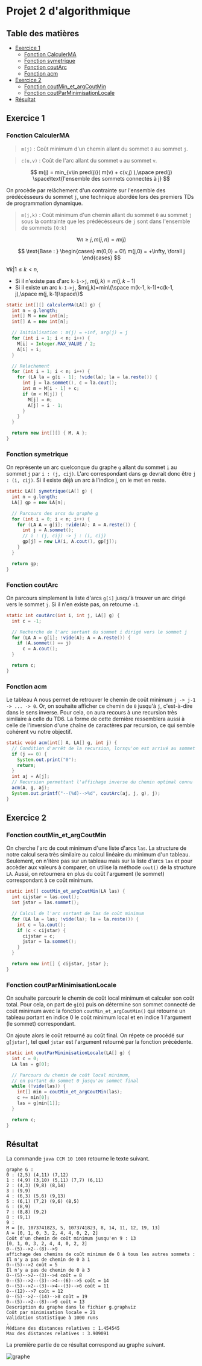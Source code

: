 <!-- omit in toc -->
# Projet 2 d'algorithmique

<!-- omit in toc -->
## Table des matières

- [Exercice 1](#exercice-1)
  - [Fonction CalculerMA](#fonction-calculerma)
  - [Fonction symetrique](#fonction-symetrique)
  - [Fonction coutArc](#fonction-coutarc)
  - [Fonction acm](#fonction-acm)
- [Exercice 2](#exercice-2)
  - [Fonction coutMin_et_argCoutMin](#fonction-coutmin_et_argcoutmin)
  - [Fonction coutParMinimisationLocale](#fonction-coutparminimisationlocale)
- [Résultat](#résultat)

<div style="page-break-after: always;"></div>

## Exercice 1

### Fonction CalculerMA
>`m(j)` : Coût minimum d'un chemin allant du sommet `0` au sommet `j`.

>`c(u,v)` : Coût de l'arc allant du sommet `u` au sommet `v`.

$$
m(j) =
  min_{v\in pred(j)}( m(v) + c(v,j) ),\space
  pred(j) \space\text{l'ensemble des sommets connectés à j}
$$

On procède par relâchement d'un contrainte sur l'ensemble des prédécésseurs du sommet `j`, une technique abordée lors des premiers TDs de programmation dynamique.

> `m(j,k)` : Coût minimum d'un chemin allant du sommet `0` au sommet `j` sous la contrainte que les prédécésseurs de `j` sont dans l'ensemble de sommets `[0:k]`


$$
\forall n \geqslant j, m(j,n) = m(j)
$$

$$
 \text{Base : }
 \begin{cases}
  m(0,0) = 0\\
  m(j,0) = +\infty, \forall j 
 \end{cases}
$$

$\forall k|1\leqslant k<n,$
- Si il n'existe pas d'arc `k-1->j`, $m(j,k)=m(j,k-1)$
- Si il existe un arc `k-1->j`, $m(j,k)=min\{\space m(k-1, k-1)+c(k-1, j),\space m(j, k-1)\space\}$


```java
static int[][] calculerMA(LA[] g) {
  int n = g.length;
  int[] M = new int[n];
  int[] A = new int[n];

  // Initialisation : m(j) = +inf, arg(j) = j
  for (int i = 1; i < n; i++) {
    M[i] = Integer.MAX_VALUE / 2;
    A[i] = i;
  }

  // Relachement
  for (int i = 1; i < n; i++) {
    for (LA la = g[i - 1]; !vide(la); la = la.reste()) {
      int j = la.sommet(), c = la.cout();
      int m = M[i - 1] + c;
      if (m < M[j]) {
        M[j] = m;
        A[j] = i - 1;
      }
    }
  }

  return new int[][] { M, A };
}
```

<div style="page-break-after: always;"></div>

### Fonction symetrique
On représente un arc quelconque du graphe `g` allant du sommet `i` au sommet `j` par `i : (j, cij)`. L'arc correspondant dans `gp` devrait donc être `j : (i, cij)`. Si il existe déjà un arc à l'indice j, on le met en reste.

```java
static LA[] symetrique(LA[] g) {
  int n = g.length;
  LA[] gp = new LA[n];

  // Parcours des arcs du graphe g
  for (int i = 0; i < n; i++) {
    for (LA A = g[i]; !vide(A); A = A.reste()) {
      int j = A.sommet();
      // i : (j, cij) -> j : (i, cij)
      gp[j] = new LA(i, A.cout(), gp[j]);
    }
  }

  return gp;
}
```

### Fonction coutArc
On parcours simplement la liste d'arcs `g[i]` jusqu'à trouver un arc dirigé vers le sommet `j`. Si il n'en existe pas, on retourne `-1`.

```java
static int coutArc(int i, int j, LA[] g) {
  int c = -1;

  // Recherche de l'arc sortant du sommet i dirigé vers le sommet j
  for (LA A = g[i]; !vide(A); A = A.reste()) {
    if (A.sommet() == j)
      c = A.cout();
  }

  return c;
}
```

<div style="page-break-after: always;"></div>

### Fonction acm
Le tableau A nous permet de retrouver le chemin de coût minimum `j -> j-1 -> ... -> 0`. Or, on souhaite afficher ce chemin de `0` jusqu'à `j`, c'est-à-dire dans le sens inverse. Pour cela, on aura recours à une recursion très similaire à celle du TD6. La forme de cette dernière ressemblera aussi à celle de l'inversion d'une chaîne de caractères par recursion, ce qui semble cohérent vu notre objectif.

```java
static void acm(int[] A, LA[] g, int j) {
  // Condition d'arrêt de la recursion, lorsqu'on est arrivé au sommet 0
  if (j == 0) {
    System.out.print("0");
    return;
  }
  int aj = A[j];
  // Recursion permettant l'affichage inverse du chemin optimal connu
  acm(A, g, aj);
  System.out.printf("--(%d)-->%d", coutArc(aj, j, g), j);
}
```

<div style="page-break-after: always;"></div>

## Exercice 2

### Fonction coutMin_et_argCoutMin
On cherche l'arc de cout minimum d'une liste d'arcs `las`. La structure de notre calcul sera très similaire au calcul linéaire du minimum d'un tableau. Seulement, on n'itère pas sur un tableau mais sur la liste d'arcs `las` et pour accèder aux valeurs à comparer, on utilise la méthode `cout()` de la structure `LA`.
Aussi, on retournera en plus du coût l'argument (le sommet) correspondant à ce coût minimum.

```java
static int[] coutMin_et_argCoutMin(LA las) {
  int cijstar = las.cout();
  int jstar = las.sommet();

  // Calcul de l'arc sortant de las de coût minimum
  for (LA la = las; !vide(la); la = la.reste()) {
    int c = la.cout();
    if (c < cijstar) {
      cijstar = c;
      jstar = la.sommet();
    }
  }

  return new int[] { cijstar, jstar };
}
```

### Fonction coutParMinimisationLocale
On souhaite parcourir le chemin de coût local minimum et calculer son coût total. Pour cela, on part de `g[0]` puis on détermine son sommet connecté de coût minimum avec la fonction `coutMin_et_argCoutMin()` qui retourne un tableau portant en indice 0 le coût minimum local et en indice 1 l'argument (le sommet) correspondant.

On ajoute alors le coût retourné au coût final. On répete ce procédé sur `g[jstar]`, tel quel `jstar` est l'argument retourné par la fonction précédente.

```java
static int coutParMinimisationLocale(LA[] g) {
  int c = 0;
  LA las = g[0];

  // Parcours du chemin de coût local minimum,
  // en partant du sommet 0 jusqu'au sommet final
  while (!vide(las)) {
    int[] min = coutMin_et_argCoutMin(las);
    c += min[0];
    las = g[min[1]];
  }

  return c;
}
```

## Résultat

La commande `java CCM 10 1000` retourne le texte suivant.

```
graphe G :
0 : (2,5) (4,11) (7,12) 
1 : (4,9) (3,10) (5,11) (7,7) (6,11) 
2 : (4,3) (9,8) (8,14) 
3 : (9,9) 
4 : (6,3) (5,6) (9,13) 
5 : (6,1) (7,2) (9,6) (8,5) 
6 : (8,9) 
7 : (8,8) (9,2) 
8 : (9,1) 
9 : 
M = [0, 1073741823, 5, 1073741823, 8, 14, 11, 12, 19, 13]
A = [0, 1, 0, 3, 2, 4, 4, 0, 2, 2]
Coût d'un chemin de coût minimum jusqu'en 9 : 13
[0, 1, 0, 3, 2, 4, 4, 0, 2, 2]
0--(5)-->2--(8)-->9
affichage des chemins de coût minimum de 0 à tous les autres sommets :
Il n'y a pas de chemin de 0 à 1
0--(5)-->2 coût = 5
Il n'y a pas de chemin de 0 à 3
0--(5)-->2--(3)-->4 coût = 8
0--(5)-->2--(3)-->4--(6)-->5 coût = 14
0--(5)-->2--(3)-->4--(3)-->6 coût = 11
0--(12)-->7 coût = 12
0--(5)-->2--(14)-->8 coût = 19
0--(5)-->2--(8)-->9 coût = 13
Description du graphe dans le fichier g.graphviz
Coût par minimisation locale = 21
Validation statistique à 1000 runs
.
Médiane des distances relatives : 1.454545
Max des distances relatives : 3.909091
```

La première partie de ce résultat correspond au graphe suivant.

![graphe](resultat.png)
